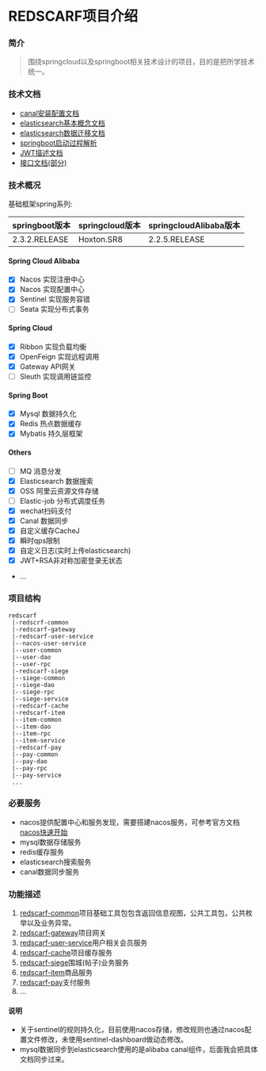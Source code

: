 # REDSCARF项目介绍

### 简介
> 围绕springcloud以及springboot相关技术设计的项目，目的是把所学技术统一。
### 技术文档
* [canal安装配置文档](/doc/canal-es.md)
* [elasticsearch基本概念文档](/doc/elastic/es.md)
* [elasticsearch数据迁移文档](/doc/elastic/es-reindex.md)
* [springboot启动过程解析](/doc/spring/springboot-start.md)
* [JWT描述文档](/doc/jwt.md)
* [接口文档(部分)](/doc/api.md)
### 技术概况

基础框架spring系列:

| springboot版本 | springcloud版本 | springcloudAlibaba版本 |
| ------------- | -------------- | ---------------- |
| 2.3.2.RELEASE | Hoxton.SR8 | 2.2.5.RELEASE |

#### Spring Cloud Alibaba
* [X] Nacos 实现注册中心
* [X] Nacos 实现配置中心
* [X] Sentinel  实现服务容错
* [ ] Seata 实现分布式事务

#### Spring Cloud
* [X] Ribbon 实现负载均衡
* [X] OpenFeign 实现远程调用
* [X] Gateway API网关
* [ ] Sleuth 实现调用链监控

#### Spring Boot
* [X] Mysql 数据持久化
* [X] Redis 热点数据缓存
* [X] Mybatis 持久层框架 

#### Others
* [ ] MQ 消息分发
* [X] Elasticsearch 数据搜索
* [X] OSS 阿里云资源文件存储
* [ ] Elastic-job 分布式调度任务
* [X] wechat扫码支付
* [X] Canal 数据同步
* [X] 自定义缓存CacheJ
* [X] 瞬时qps限制
* [X] 自定义日志(实时上传elasticsearch)
* [X] JWT+RSA非对称加密登录无状态
* ...


### 项目结构
```
redscarf
 |-redscrf-common
 |-redscarf-gateway
 |-redscarf-user-service
 |--nacos-user-service
 |--user-common
 |--user-dao
 |--user-rpc
 |-redscarf-siege
 |--siege-common
 |--siege-dao
 |--siege-rpc
 |--siege-service
 |-redscarf-cache
 |-redscarf-item
 |--item-common
 |--item-dao
 |--item-rpc
 |--item-service
 |-redscarf-pay
 |--pay-common
 |--pay-dao
 |--pay-rpc
 |--pay-service
 ...
```
### 必要服务
* nacos提供配置中心和服务发现，需要搭建nacos服务，可参考官方文档[nacos快速开始](https://nacos.io/zh-cn/docs/quick-start.html)
* mysql数据存储服务
* redis缓存服务
* elasticsearch搜索服务
* canal数据同步服务

### 功能描述
1. [redscarf-common](/redscarf-common)项目基础工具包包含返回信息视图，公共工具包，公共枚举以及业务异常。
2. [redscarf-gateway](/redscarf-gateway)项目网关
3. [redscarf-user-service](/redscarf-user-service)用户相关会员服务
4. [redscarf-cache](/redscarf-cache)项目缓存服务   
5. [redscarf-siege](/redscarf-siege)围城(帖子)业务服务
6. [redscarf-item](/redscarf-item)商品服务   
6. [redscarf-pay](/redscarf-pay)支付服务   
6. ...

#### 说明
* 关于sentinel的规则持久化，目前使用nacos存储，修改规则也通过nacos配置文件修改，未使用sentinel-dashboard做动态修改。
* mysql数据同步到elasticsearch使用的是alibaba canal组件，后面我会把具体文档同步过来。

